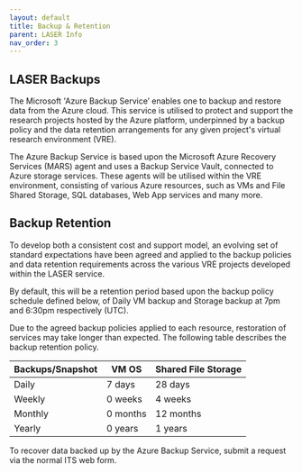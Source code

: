 ```yaml
---
layout: default
title: Backup & Retention
parent: LASER Info
nav_order: 3
---
```


## LASER Backups 
 
The Microsoft 'Azure Backup Service’ enables one to backup and restore data from the Azure cloud. This service is utilised to protect and support the research projects hosted by the Azure platform, underpinned by a backup policy and the data retention arrangements for any given project's virtual research environment (VRE).  

The Azure Backup Service is based upon the Microsoft Azure Recovery Services (MARS) agent and uses a Backup Service Vault, connected to Azure storage services. These agents will be utilised within the VRE environment, consisting of various Azure resources, such as VMs and File Shared Storage, SQL databases, Web App services and many more.  

## Backup Retention 

To develop both a consistent cost and support model, an evolving set of standard expectations have been agreed and applied to the backup policies and data retention requirements across the various VRE projects developed within the LASER service.    

By default, this will be a retention period based upon the backup policy schedule defined below, of Daily VM backup and Storage backup at 7pm and 6:30pm respectively (UTC).  

Due to the agreed backup policies applied to each resource, restoration of services may take longer than expected. The following table describes the backup retention policy.  
 
|Backups/Snapshot |VM OS |Shared File Storage |
|---|---|---|
|Daily |7 days |28 days |
|Weekly |0 weeks |4 weeks |
|Monthly |0 months |12 months |
|Yearly |0 years |1 years |
 
To recover data backed up by the Azure Backup Service, submit a request via the normal ITS web form.  

